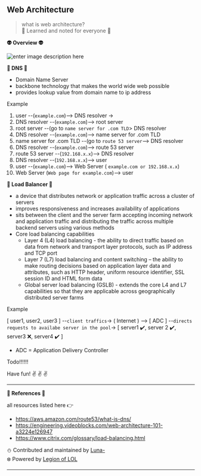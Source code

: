 
## Web Architecture
> what is web architecture?  
:syringe: Learned and noted for everyone :syringe:

**:alien: Overview :alien:**


![enter image description here](https://cdn-images-1.medium.com/max/1600/1*K6M-x-6e39jMq_c-2xqZIQ.png)

**:notebook: DNS :notebook:**

 - Domain Name Server
 - backbone technology that makes the world wide web possible
 - provides lookup value from domain name to ip address

Example

1. user --(`example.com`)--> DNS resolver -> 
2. DNS resolver --(`example.com`)--> root server
3. root server --(go to `name server for .com TLD`> DNS resolver 
4. DNS resolver --(`example.com`)--> name server for .com TLD 
5. name server for .com TLD --(go to `route 53 server`--> DNS resolver
6. DNS resolver --(`example.com`)--> route 53 server 
7. route 53 server --(`192.168.x.x`)--> DNS resolver 
8. DNS resolver --(`192.168.x.x`)--> user 
9. user --(`example.com`)--> Web Server ( `example.com or 192.168.x.x`)
10. Web Server (`Web page for example.com`)--> user 


**:notebook: Load Balancer :notebook:**

 - a device that distributes network or application traffic across a cluster of servers
 - improves responsiveness and increases availability of applications
 - sits between the client and the server farm accepting incoming network and application traffic and distributing the traffic across multiple backend servers using various methods
 - Core load balancing capabilities
	 - Layer 4 (L4) load balancing - the ability to direct traffic based on data from network and transport layer protocols, such as IP address and TCP port
	 - Layer 7 (L7) load balancing and content switching – the ability to make routing decisions based on application layer data and attributes, such as HTTP header, uniform resource identifier, SSL session ID and HTML form data
	 - Global server load balancing (GSLB) - extends the core L4 and L7 capabilities so that they are applicable across geographically distributed server farms

Example

[ user1, user2, user3 ] --`client traffics`-> ( Internet ) --> [ ADC ] --`directs requests to availabe server in the pool`-> [ server1 :heavy_check_mark:, server 2 :heavy_check_mark:, server3 :x:, server4 :heavy_check_mark: ]

 - ADC = Application Delivery Controller

Todo!!!!!!



Have fun! :v: :v: :v:

---
**:muscle: References :muscle:**  

all resources listed here :point_right: 
 - https://aws.amazon.com/route53/what-is-dns/
 - https://engineering.videoblocks.com/web-architecture-101-a3224e126947
 - https://www.citrix.com/glossary/load-balancing.html

:snowman: Contributed and maintained by [Luna-](https://twitter.com/art0flunam00n)  
:snowflake: Powered by [Legion of LOL](http://location-href.com)

---

